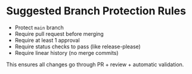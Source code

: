 # Suggested Branch Protection Rules

- Protect `main` branch
- Require pull request before merging
- Require at least 1 approval
- Require status checks to pass (like release-please)
- Require linear history (no merge commits)

This ensures all changes go through PR + review + automatic validation.
